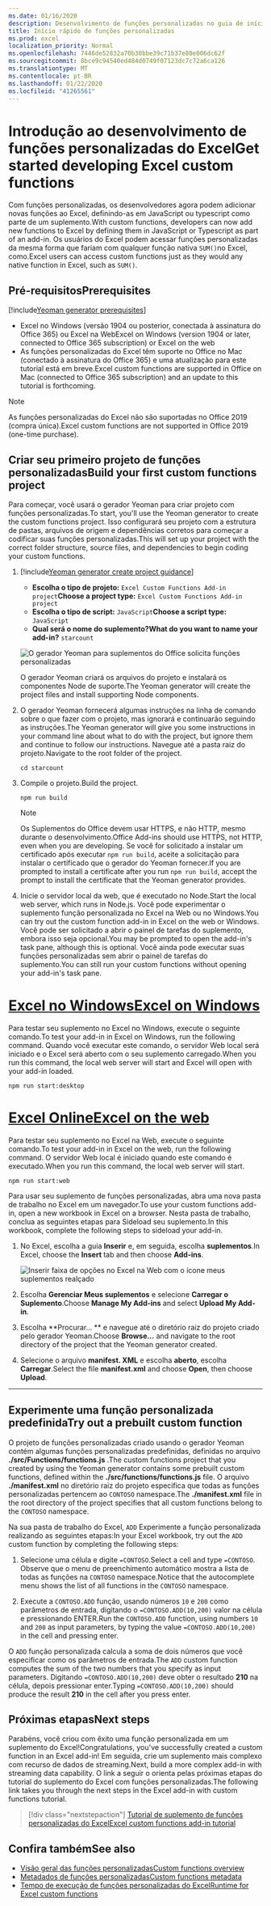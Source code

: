 ```yaml
---
ms.date: 01/16/2020
description: Desenvolvimento de funções personalizadas no guia de início rápido do Excel.
title: Início rápido de funções personalizadas
ms.prod: excel
localization_priority: Normal
ms.openlocfilehash: 7446de52832a70b30bbe39c71b37e80e006dc62f
ms.sourcegitcommit: 8bce9c94540ed484d0749f07123dc7c72a6ca126
ms.translationtype: MT
ms.contentlocale: pt-BR
ms.lasthandoff: 01/22/2020
ms.locfileid: "41265561"
---
```

# <a name="get-started-developing-excel-custom-functions"></a><span data-ttu-id="71a59-103">Introdução ao desenvolvimento de funções personalizadas do Excel</span><span class="sxs-lookup"><span data-stu-id="71a59-103">Get started developing Excel custom functions</span></span>

<span data-ttu-id="71a59-104">Com funções personalizadas, os desenvolvedores agora podem adicionar novas funções ao Excel, definindo-as em JavaScript ou typescript como parte de um suplemento.</span><span class="sxs-lookup"><span data-stu-id="71a59-104">With custom functions, developers can now add new functions to Excel by defining them in JavaScript or Typescript as part of an add-in.</span></span> <span data-ttu-id="71a59-105">Os usuários do Excel podem acessar funções personalizadas da mesma forma que fariam com qualquer função nativa `SUM()`no Excel, como.</span><span class="sxs-lookup"><span data-stu-id="71a59-105">Excel users can access custom functions just as they would any native function in Excel, such as `SUM()`.</span></span>

## <a name="prerequisites"></a><span data-ttu-id="71a59-106">Pré-requisitos</span><span class="sxs-lookup"><span data-stu-id="71a59-106">Prerequisites</span></span>

[!include[Yeoman generator prerequisites](../includes/quickstart-yo-prerequisites.md)]

* <span data-ttu-id="71a59-107">Excel no Windows (versão 1904 ou posterior, conectada à assinatura do Office 365) ou Excel na Web</span><span class="sxs-lookup"><span data-stu-id="71a59-107">Excel on Windows (version 1904 or later, connected to Office 365 subscription) or Excel on the web</span></span>
* <span data-ttu-id="71a59-108">As funções personalizadas do Excel têm suporte no Office no Mac (conectado à assinatura do Office 365) e uma atualização para este tutorial está em breve.</span><span class="sxs-lookup"><span data-stu-id="71a59-108">Excel custom functions are supported in Office on Mac (connected to Office 365 subscription) and an update to this tutorial is forthcoming.</span></span>

>[!NOTE]
><span data-ttu-id="71a59-109">As funções personalizadas do Excel não são suportadas no Office 2019 (compra única).</span><span class="sxs-lookup"><span data-stu-id="71a59-109">Excel custom functions are not supported in Office 2019 (one-time purchase).</span></span>

## <a name="build-your-first-custom-functions-project"></a><span data-ttu-id="71a59-110">Criar seu primeiro projeto de funções personalizadas</span><span class="sxs-lookup"><span data-stu-id="71a59-110">Build your first custom functions project</span></span>

<span data-ttu-id="71a59-111">Para começar, você usará o gerador Yeoman para criar projeto com funções personalizadas.</span><span class="sxs-lookup"><span data-stu-id="71a59-111">To start, you'll use the Yeoman generator to create the custom functions project.</span></span> <span data-ttu-id="71a59-112">Isso configurará seu projeto com a estrutura de pastas, arquivos de origem e dependências corretos para começar a codificar suas funções personalizadas.</span><span class="sxs-lookup"><span data-stu-id="71a59-112">This will set up your project with the correct folder structure, source files, and dependencies to begin coding your custom functions.</span></span>

1. [!include[Yeoman generator create project guidance](../includes/yo-office-command-guidance.md)]

    - <span data-ttu-id="71a59-113">**Escolha o tipo de projeto:** `Excel Custom Functions Add-in project`</span><span class="sxs-lookup"><span data-stu-id="71a59-113">**Choose a project type:** `Excel Custom Functions Add-in project`</span></span>
    - <span data-ttu-id="71a59-114">**Escolha o tipo de script:** `JavaScript`</span><span class="sxs-lookup"><span data-stu-id="71a59-114">**Choose a script type:** `JavaScript`</span></span>
    - <span data-ttu-id="71a59-115">**Qual será o nome do suplemento?**</span><span class="sxs-lookup"><span data-stu-id="71a59-115">**What do you want to name your add-in?**</span></span> `starcount`

    ![O gerador Yeoman para suplementos do Office solicita funções personalizadas](../images/starcountPrompt.png)

    <span data-ttu-id="71a59-117">O gerador Yeoman criará os arquivos do projeto e instalará os componentes Node de suporte.</span><span class="sxs-lookup"><span data-stu-id="71a59-117">The Yeoman generator will create the project files and install supporting Node components.</span></span>

2. <span data-ttu-id="71a59-118">O gerador Yeoman fornecerá algumas instruções na linha de comando sobre o que fazer com o projeto, mas ignorará e continuarão seguindo as instruções.</span><span class="sxs-lookup"><span data-stu-id="71a59-118">The Yeoman generator will give you some instructions in your command line about what to do with the project, but ignore them and continue to follow our instructions.</span></span> <span data-ttu-id="71a59-119">Navegue até a pasta raiz do projeto.</span><span class="sxs-lookup"><span data-stu-id="71a59-119">Navigate to the root folder of the project.</span></span>

    ```command&nbsp;line
    cd starcount
    ```

3. <span data-ttu-id="71a59-120">Compile o projeto.</span><span class="sxs-lookup"><span data-stu-id="71a59-120">Build the project.</span></span> 

    ```command&nbsp;line
    npm run build
    ```

    > [!NOTE]
    > <span data-ttu-id="71a59-121">Os Suplementos do Office devem usar HTTPS, e não HTTP, mesmo durante o desenvolvimento.</span><span class="sxs-lookup"><span data-stu-id="71a59-121">Office Add-ins should use HTTPS, not HTTP, even when you are developing.</span></span> <span data-ttu-id="71a59-122">Se você for solicitado a instalar um certificado após executar `npm run build`, aceite a solicitação para instalar o certificado que o gerador do Yeoman fornecer.</span><span class="sxs-lookup"><span data-stu-id="71a59-122">If you are prompted to install a certificate after you run `npm run build`, accept the prompt to install the certificate that the Yeoman generator provides.</span></span>

4. <span data-ttu-id="71a59-123">Inicie o servidor local da web, que é executado no Node.</span><span class="sxs-lookup"><span data-stu-id="71a59-123">Start the local web server, which runs in Node.js.</span></span> <span data-ttu-id="71a59-124">Você pode experimentar o suplemento função personalizada no Excel na Web ou no Windows.</span><span class="sxs-lookup"><span data-stu-id="71a59-124">You can try out the custom function add-in in Excel on the web or Windows.</span></span> <span data-ttu-id="71a59-125">Você pode ser solicitado a abrir o painel de tarefas do suplemento, embora isso seja opcional.</span><span class="sxs-lookup"><span data-stu-id="71a59-125">You may be prompted to open the add-in's task pane, although this is optional.</span></span> <span data-ttu-id="71a59-126">Você ainda pode executar suas funções personalizadas sem abrir o painel de tarefas do suplemento.</span><span class="sxs-lookup"><span data-stu-id="71a59-126">You can still run your custom functions without opening your add-in's task pane.</span></span>

# <a name="excel-on-windowstabexcel-windows"></a>[<span data-ttu-id="71a59-127">Excel no Windows</span><span class="sxs-lookup"><span data-stu-id="71a59-127">Excel on Windows</span></span>](#tab/excel-windows)

<span data-ttu-id="71a59-128">Para testar seu suplemento no Excel no Windows, execute o seguinte comando.</span><span class="sxs-lookup"><span data-stu-id="71a59-128">To test your add-in in Excel on Windows, run the following command.</span></span> <span data-ttu-id="71a59-129">Quando você executar este comando, o servidor Web local será iniciado e o Excel será aberto com o seu suplemento carregado.</span><span class="sxs-lookup"><span data-stu-id="71a59-129">When you run this command, the local web server will start and Excel will open with your add-in loaded.</span></span>

```command&nbsp;line
npm run start:desktop
```

# <a name="excel-on-the-webtabexcel-online"></a>[<span data-ttu-id="71a59-130">Excel Online</span><span class="sxs-lookup"><span data-stu-id="71a59-130">Excel on the web</span></span>](#tab/excel-online)

<span data-ttu-id="71a59-131">Para testar seu suplemento no Excel na Web, execute o seguinte comando.</span><span class="sxs-lookup"><span data-stu-id="71a59-131">To test your add-in in Excel on the web, run the following command.</span></span> <span data-ttu-id="71a59-132">O servidor Web local é iniciado quando este comando é executado.</span><span class="sxs-lookup"><span data-stu-id="71a59-132">When you run this command, the local web server will start.</span></span>

```command&nbsp;line
npm run start:web
```

<span data-ttu-id="71a59-133">Para usar seu suplemento de funções personalizadas, abra uma nova pasta de trabalho no Excel em um navegador.</span><span class="sxs-lookup"><span data-stu-id="71a59-133">To use your custom functions add-in, open a new workbook in Excel on a browser.</span></span> <span data-ttu-id="71a59-134">Nesta pasta de trabalho, conclua as seguintes etapas para Sideload seu suplemento.</span><span class="sxs-lookup"><span data-stu-id="71a59-134">In this workbook, complete the following steps to sideload your add-in.</span></span>

1. <span data-ttu-id="71a59-135">No Excel, escolha a guia **Inserir** e, em seguida, escolha **suplementos**.</span><span class="sxs-lookup"><span data-stu-id="71a59-135">In Excel, choose the **Insert** tab and then choose **Add-ins**.</span></span>

   ![Inserir faixa de opções no Excel na Web com o ícone meus suplementos realçado](../images/excel-cf-online-register-add-in-1.png)
   
2. <span data-ttu-id="71a59-137">Escolha **Gerenciar Meus suplementos** e selecione **Carregar o Suplemento**.</span><span class="sxs-lookup"><span data-stu-id="71a59-137">Choose **Manage My Add-ins** and select **Upload My Add-in**.</span></span>

3. <span data-ttu-id="71a59-138">Escolha \*\*Procurar... \*\* e navegue até o diretório raiz do projeto criado pelo gerador Yeoman.</span><span class="sxs-lookup"><span data-stu-id="71a59-138">Choose **Browse...** and navigate to the root directory of the project that the Yeoman generator created.</span></span>

4. <span data-ttu-id="71a59-139">Selecione o arquivo **manifest. XML** e escolha **aberto**, escolha **Carregar**.</span><span class="sxs-lookup"><span data-stu-id="71a59-139">Select the file **manifest.xml** and choose **Open**, then choose **Upload**.</span></span>

---

## <a name="try-out-a-prebuilt-custom-function"></a><span data-ttu-id="71a59-140">Experimente uma função personalizada predefinida</span><span class="sxs-lookup"><span data-stu-id="71a59-140">Try out a prebuilt custom function</span></span>

<span data-ttu-id="71a59-141">O projeto de funções personalizadas criado usando o gerador Yeoman contém algumas funções personalizadas predefinidas, definidas no arquivo **./src/Functions/functions.js** .</span><span class="sxs-lookup"><span data-stu-id="71a59-141">The custom functions project that you created by using the Yeoman generator contains some prebuilt custom functions, defined within the **./src/functions/functions.js** file.</span></span> <span data-ttu-id="71a59-142">O arquivo **./manifest.xml** no diretório raiz do projeto especifica que todas as funções personalizadas pertencem ao `CONTOSO` namespace.</span><span class="sxs-lookup"><span data-stu-id="71a59-142">The **./manifest.xml** file in the root directory of the project specifies that all custom functions belong to the `CONTOSO` namespace.</span></span>

<span data-ttu-id="71a59-143">Na sua pasta de trabalho do Excel, `ADD` Experimente a função personalizada realizando as seguintes etapas:</span><span class="sxs-lookup"><span data-stu-id="71a59-143">In your Excel workbook, try out the `ADD` custom function by completing the following steps:</span></span>

1. <span data-ttu-id="71a59-144">Selecione uma célula e digite `=CONTOSO`.</span><span class="sxs-lookup"><span data-stu-id="71a59-144">Select a cell and type `=CONTOSO`.</span></span> <span data-ttu-id="71a59-145">Observe que o menu de preenchimento automático mostra a lista de todas as funções na `CONTOSO` namespace.</span><span class="sxs-lookup"><span data-stu-id="71a59-145">Notice that the autocomplete menu shows the list of all functions in the `CONTOSO` namespace.</span></span>

2. <span data-ttu-id="71a59-146">Execute a `CONTOSO.ADD` função, usando números `10` e `200` como parâmetros de entrada, digitando o `=CONTOSO.ADD(10,200)` valor na célula e pressionando ENTER.</span><span class="sxs-lookup"><span data-stu-id="71a59-146">Run the `CONTOSO.ADD` function, using numbers `10` and `200` as input parameters, by typing the value `=CONTOSO.ADD(10,200)` in the cell and pressing enter.</span></span>

<span data-ttu-id="71a59-147">O `ADD` função personalizada calcula a soma de dois números que você especificar como os parâmetros de entrada.</span><span class="sxs-lookup"><span data-stu-id="71a59-147">The `ADD` custom function computes the sum of the two numbers that you specify as input parameters.</span></span> <span data-ttu-id="71a59-148">Digitando `=CONTOSO.ADD(10,200)` deve obter o resultado **210** na célula, depois pressionar enter.</span><span class="sxs-lookup"><span data-stu-id="71a59-148">Typing `=CONTOSO.ADD(10,200)` should produce the result **210** in the cell after you press enter.</span></span>

## <a name="next-steps"></a><span data-ttu-id="71a59-149">Próximas etapas</span><span class="sxs-lookup"><span data-stu-id="71a59-149">Next steps</span></span>

<span data-ttu-id="71a59-150">Parabéns, você criou com êxito uma função personalizada em um suplemento do Excel!</span><span class="sxs-lookup"><span data-stu-id="71a59-150">Congratulations, you've successfully created a custom function in an Excel add-in!</span></span> <span data-ttu-id="71a59-151">Em seguida, crie um suplemento mais complexo com recurso de dados de streaming.</span><span class="sxs-lookup"><span data-stu-id="71a59-151">Next, build a more complex add-in with streaming data capability.</span></span> <span data-ttu-id="71a59-152">O link a seguir o orienta pelas próximas etapas do tutorial do suplemento do Excel com funções personalizadas.</span><span class="sxs-lookup"><span data-stu-id="71a59-152">The following link takes you through the next steps in the Excel add-in with custom functions tutorial.</span></span>

> [!div class="nextstepaction"]
> [<span data-ttu-id="71a59-153">Tutorial de suplemento de funções personalizadas do Excel</span><span class="sxs-lookup"><span data-stu-id="71a59-153">Excel custom functions add-in tutorial</span></span>](../tutorials/excel-tutorial-create-custom-functions.md#create-a-custom-function-that-requests-data-from-the-web
)

## <a name="see-also"></a><span data-ttu-id="71a59-154">Confira também</span><span class="sxs-lookup"><span data-stu-id="71a59-154">See also</span></span>

* [<span data-ttu-id="71a59-155">Visão geral das funções personalizadas</span><span class="sxs-lookup"><span data-stu-id="71a59-155">Custom functions overview</span></span>](../excel/custom-functions-overview.md)
* [<span data-ttu-id="71a59-156">Metadados de funções personalizadas</span><span class="sxs-lookup"><span data-stu-id="71a59-156">Custom functions metadata</span></span>](../excel/custom-functions-json.md)
* [<span data-ttu-id="71a59-157">Tempo de execução de funções personalizadas do Excel</span><span class="sxs-lookup"><span data-stu-id="71a59-157">Runtime for Excel custom functions</span></span>](../excel/custom-functions-runtime.md)